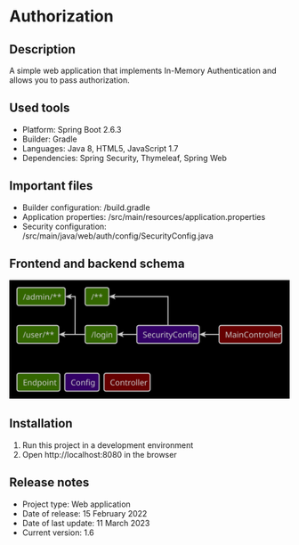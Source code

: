 # Authorization

## Description
A simple web application that implements In-Memory Authentication and allows you to pass authorization.

## Used tools
* Platform: Spring Boot 2.6.3
* Builder: Gradle
* Languages: Java 8, HTML5, JavaScript 1.7
* Dependencies: Spring Security, Thymeleaf, Spring Web

## Important files
* Builder configuration: /build.gradle
* Application properties: /src/main/resources/application.properties
* Security configuration: /src/main/java/web/auth/config/SecurityConfig.java

## Frontend and backend schema
![Relationships of elements](readme/front-back-schema.svg)

## Installation
1. Run this project in a development environment
2. Open http://localhost:8080 in the browser

## Release notes
* Project type: Web application
* Date of release: 15 February 2022
* Date of last update: 11 March 2023
* Current version: 1.6
